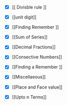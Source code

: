 - [x] [[ Divisble rule ]]
- [x] [[unit digit]]
- [x] [[Finding Remember ]]
- [x] [[Sum of Series]]
- [x] [[Decimal Fractions]]
- [x] [[Consective Numbers]]
- [x] [[Finding a Remember ]]
- [x] [[Miscellaeous]]
- [x] [[Place and Face value]]
- [x] [[Upto n Terms]]


